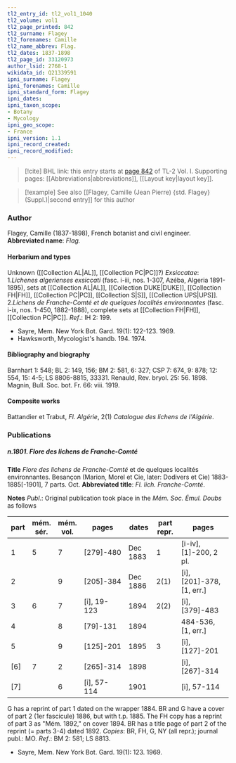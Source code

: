 ```yaml
---
tl2_entry_id: tl2_vol1_1040
tl2_volume: vol1
tl2_page_printed: 842
tl2_surname: Flagey
tl2_forenames: Camille
tl2_name_abbrev: Flag.
tl2_dates: 1837-1898
tl2_page_id: 33120973
author_lsid: 2768-1
wikidata_id: Q21339591
ipni_surname: Flagey
ipni_forenames: Camille
ipni_standard_form: Flagey
ipni_dates: 
ipni_taxon_scope: 
- Botany
- Mycology
ipni_geo_scope: 
- France
ipni_version: 1.1
ipni_record_created: 
ipni_record_modified:
---
```



> [!cite] BHL link: this entry starts at [page 842](https://www.biodiversitylibrary.org/page/33120973) of TL-2 Vol. I.
> Supporting pages: [[Abbreviations|abbreviations]], [[Layout key|layout key]].

> [!example] See also [[Flagey, Camille (Jean Pierre) {std. Flagey} (Suppl.)|second entry]] for this author

### Author

Flagey, Camille (1837-1898), French botanist and civil engineer. 
**Abbreviated name**: *Flag.*

#### Herbarium and types

Unknown ([[Collection AL|AL]], [[Collection PC|PC]]?)
*Exsiccatae*:
1.*Lichenes algerienses exsiccati* (fasc. i-iii, nos. 1-307, Azéba, Algeria 1891-1895), sets at [[Collection AL|AL]], [[Collection DUKE|DUKE]], [[Collection FH|FH]], [[Collection PC|PC]], [[Collection S|S]], [[Collection UPS|UPS]].
2.*Lichens de Franche-Comté et de quelques localités environnantes* (fasc. i-ix, nos. 1-450, 1882-1888), complete sets at [[Collection FH|FH]], [[Collection PC|PC]].
*Ref*.: IH 2: 199.
- Sayre, Mem. New York Bot. Gard. 19(1): 122-123. 1969.
- Hawksworth, Mycologist's handb. 194. 1974.

#### Bibliography and biography

Barnhart 1: 548; BL 2: 149, 156; BM 2: 581, 6: 327; CSP 7: 674, 9: 878; 12: 554, 15: 4-5; LS 8806-8815, 33331. Renauld, Rev. bryol. 25: 56. 1898. Magnin, Bull. Soc. bot. Fr. 66: viii. 1919.

#### Composite works

Battandier et Trabut, *Fl. Algérie*, 2(1) *Catalogue des lichens de l'Algérie*.

### Publications

##### n.1801. Flore des lichens de Franche-Comté

**Title**
*Flore des lichens de Franche-Comté* et de quelques localités environnantes. Besançon (Marion, Morel et Cie, later: Dodivers et Cie) 1883-1885\[-1901\], 7 parts. Oct.
**Abbreviated title**: *Fl. lich. Franche-Comté*.

**Notes**
*Publ*.: Original publication took place in the *Mém. Soc. Émul. Doubs* as follows

|part	|mém.<br/>sér.	|mém.<br/>vol.	|pages	|dates	|part repr.	|pages|
|---	|---	|---	|---	|---	|---	|---	|
|1	|5	|7	|\[279\]-480	|Dec 1883	|1	|\[i-iv\], \[1\]-200, 2 pl.|
|2	|	|9	|\[205\]-384	|Dec 1886	|2(1)	|\[i\], \[201\]-378, \[1, err.\]|
|3	|6	|7	|\[i\], 19-123	|1894	|2(2)	|\[i\], \[379\]-483|
|4	|	|8	|\[79\]-131	|1894	|	|484-536, \[1, err.\]|
|5	|	|9	|\[125\]-201	|1895	|3	|\[i\], \[127\]-201|
|\[6\]	|7	|2	|\[265\]-314	|1898	|	|\[i\], \[267\]-314|
|\[7\]	|	|6	|\[i\], 57-114	|1901	|	|\[i\], 57-114|

G has a reprint of part 1 dated on the wrapper 1884. BR and G have a cover of part 2 (1er fascicule) 1886, but with t.p. 1885. The FH copy has a reprint of part 3 as "Mém. 1892," on cover 1894. BR has a title page of part 2 of the reprint (= parts 3-4) dated 1892. *Copies*: BR, FH, G, NY (all repr.); journal publ.: MO.
*Ref*.: BM 2: 581; LS 8813.
- Sayre, Mem. New York Bot. Gard. 19(1): 123. 1969.

